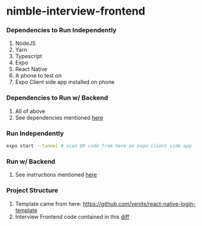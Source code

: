 # nimble-interview-frontend

### Dependencies to Run Independently
1. NodeJS
2. Yarn
3. Typescript
4. Expo
5. React Native
6. A phone to test on
7. Expo Client side app installed on phone

### Dependencies to Run w/ Backend
1. All of above 
2. See dependencies mentioned [here](https://github.com/Krajiyah/nimble-interview-backend/README.md)

### Run Independently
```bash
expo start --tunnel # scan QR code from here on expo client side app
```

### Run w/ Backend
1. See instructions mentioned [here](https://github.com/Krajiyah/nimble-interview-backend/README.md)

### Project Structure
1. Template came from here: https://github.com/venits/react-native-login-template
2. Interview Frontend code contained in this [diff](https://github.com/Krajiyah/nimble-interview-frontend/commit/a00dba559c88f86130eb7b43f5290420debdd286)
